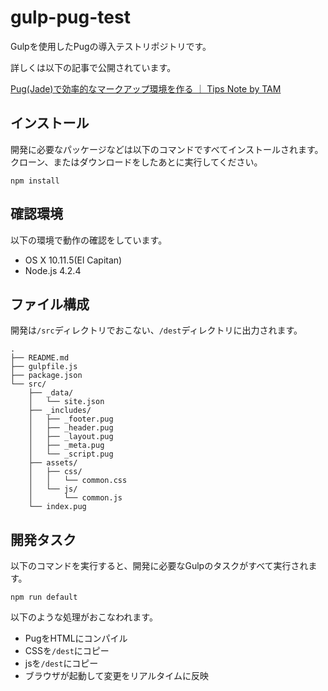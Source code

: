 # gulp-pug-test

Gulpを使用したPugの導入テストリポジトリです。

詳しくは以下の記事で公開されています。

[Pug(Jade)で効率的なマークアップ環境を作る ｜ Tips Note by TAM](http://www.tam-tam.co.jp/tipsnote/?p=10973)

## インストール
開発に必要なパッケージなどは以下のコマンドですべてインストールされます。クローン、またはダウンロードをしたあとに実行してください。

```
npm install
```

## 確認環境

以下の環境で動作の確認をしています。

- OS X 10.11.5(El Capitan)
- Node.js 4.2.4

## ファイル構成
開発は`/src`ディレクトリでおこない、`/dest`ディレクトリに出力されます。

```
.
├── README.md
├── gulpfile.js
├── package.json
└── src/
    ├── _data/
    │   └── site.json
    ├── _includes/
    │   ├── _footer.pug
    │   ├── _header.pug
    │   ├── _layout.pug
    │   ├── _meta.pug
    │   └── _script.pug
    ├── assets/
    │   ├── css/
    │   │   └── common.css
    │   └── js/
    │       └── common.js
    └── index.pug
```

## 開発タスク
以下のコマンドを実行すると、開発に必要なGulpのタスクがすべて実行されます。

```
npm run default
```

以下のような処理がおこなわれます。

- PugをHTMLにコンパイル
- CSSを`/dest`にコピー
- jsを`/dest`にコピー
- ブラウザが起動して変更をリアルタイムに反映

